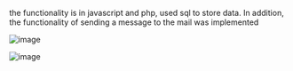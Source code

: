 the functionality is in javascript and php, used sql to store data. In addition, the functionality of sending a message to the mail was implemented

![image](https://github.com/solderrw/the-functionality-is-in-javascript-and-php/assets/101395749/e4a865e0-95d2-4c28-8e0b-e8ece04ae5e7)


![image](https://github.com/solderrw/the-functionality-is-in-javascript-and-php/assets/101395749/dccdb326-76ab-4450-b412-630d9e59b8ff)
